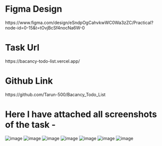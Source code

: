 <h1>Figma Design</h1>
https://www.figma.com/design/eSndpOgCahvkwWC0Wa3zZC/Practical?node-id=0-15&t=tOvjBcSf4nocNa6W-0

<h1> Task Url </h1>
https://bacancy-todo-list.vercel.app/

<h1> Github Link </h1>
https://github.com/Tarun-500/Bacancy_Todo_List


<h1>Here I have attached all screenshots of the task - </h1>

![image](https://github.com/user-attachments/assets/63efaf09-dd25-4566-8738-0baadaac139d)
![image](https://github.com/user-attachments/assets/050563f3-a8bf-4eb9-8e4b-08a11c03dc11)
![image](https://github.com/user-attachments/assets/13103b6b-13e8-4a23-8a0f-7d268b4cf99d)
![image](https://github.com/user-attachments/assets/53902bde-7e03-4069-acc7-72ac92e443d7)
![image](https://github.com/user-attachments/assets/4fd99c2e-6acd-4294-a29a-43b7f0b3f7f9)
![image](https://github.com/user-attachments/assets/8ecd3a3a-d758-4762-b539-3085d213cc51)
![image](https://github.com/user-attachments/assets/145691a0-980e-45b9-8669-a6098bb8210b)


